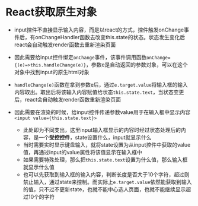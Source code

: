 # React获取原生对象

- input控件不直接显示输入内容，而是以react的方式，控件触发onChange事件后，有onChangeHandler函数去改变this.state的状态。状态发生变化后react会自动触发render函数去重新渲染页面

- 因此需要给input控件绑定`onChange`事件，该事件调用函数`onChange={(e)=>this.handleChange(e)}`，参数e是自动返回的参数对象，可以在这个对象中找到input的原生html对象
- `handleChange(e)`函数在拿到参数e后，通过`e.target.value`将输入框的输入内容取出。取出后将该输入内容赋值给状态`this.state.text`，当状态变更后，react会自动触发render函数重新渲染页面
- 因此需要在渲染的时候，给input控件传递参数value用于在输入框中显示内容`<input value={this.state.text}>`
  - 此处即为不同支出，这里input输入框显示的内容时经过状态处理后的内容，是一个**受控控件**，state设置什么，input就显示什么
  - 当时需要实时显示键盘输入，就将state设置为从input控件中获取的value值，再通过input的value属性将该值显示在输入框中
  - 如果需要特殊处理，那么把`this.state.text`设置为什么值，那么输入框就显示什么值
  - 也可以先获取到输入框的输入内容，判断长度是否大于10个字符，超过则禁止输入，通过state来控制。而实际上`e.target.value`依然能获取到输入的值，只不过不更新state，也就不能中心选人页面，也就不能继续显示超过10个的字符
